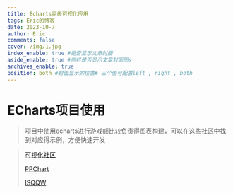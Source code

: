 ```yaml
---
title: Echarts高级可视化应用
tags: Eric的博客
date: 2023-10-7
author: Eric
comments: false
cover: /img/1.jpg
index_enable: true #是否显示文章封面
aside_enable: true #侧栏是否显示文章封面图s
archives_enable: true 
position: both #封面显示的位置# 三个值可配置left , right , both 
---
```


# ECharts项目使用

>项目中使用echarts进行游戏额比较负责得图表构建，可以在这些社区中找到对应得示例，方便快速开发

> [可视化社区](https://www.makeapie.cn/echarts)
> 
> [PPChart](https://www.ppchart.com/#/)
> 
> [ISQQW](https://www.isqqw.com/)
